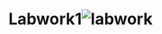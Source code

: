 # Labwork1![labwork](https://user-images.githubusercontent.com/85595299/229248056-62687571-ff95-45ce-ae8e-0689ac29e012.png)
